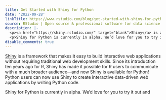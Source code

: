 ```yaml
---
title: Get Started with Shiny for Python
date: '2022-09-28'
linkTitle: https://www.rstudio.com/blog/get-started-with-shiny-for-python/
source: RStudio | Open source & professional software for data science teams on RStudio
description: |-
  <p><a href="https://shiny.rstudio.com/" target="blank">Shiny</a> is a framework that makes it easy to build interactive web applications without requiring traditional web development skills. Since its introduction ten years ago for R, Shiny has made it possible for R users to communicate with a much broader audience—and now Shiny is available for Python! Python users can now use Shiny to create interactive data-driven web applications by writing Python code.</p>
  <p>Shiny for Python is currently in alpha. We’d love for you to try it out and <a href="https://github.com/rstudio/py-shiny/issues" ...
disable_comments: true
---
```

<p><a href="https://shiny.rstudio.com/" target="blank">Shiny</a> is a framework that makes it easy to build interactive web applications without requiring traditional web development skills. Since its introduction ten years ago for R, Shiny has made it possible for R users to communicate with a much broader audience—and now Shiny is available for Python! Python users can now use Shiny to create interactive data-driven web applications by writing Python code.</p>
<p>Shiny for Python is currently in alpha. We’d love for you to try it out and <a href="https://github.com/rstudio/py-shiny/issues" ...